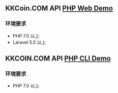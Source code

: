 ## KKCoin.COM API [PHP Web Demo](https://github.com/KKCoinEx/api-php-demo/blob/master/web_demo.md)

### 环境要求

- PHP 7.0 以上
- Laravel 5.5 以上

## KKCOIN.COM API [PHP CLI Demo](https://github.com/KKCoinEx/api-php-demo/blob/master/cli_demo.md)

### 环境要求

- PHP 7.0 以上

